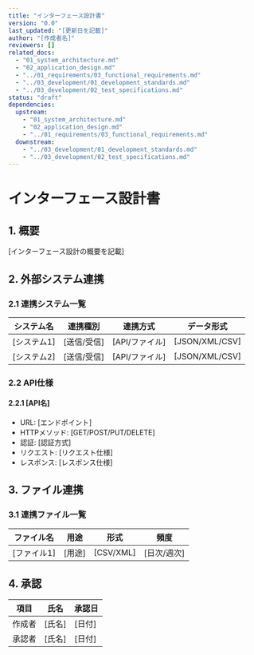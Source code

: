 ```yaml
---
title: "インターフェース設計書"
version: "0.0"
last_updated: "[更新日を記載]"
author: "[作成者名]"
reviewers: []
related_docs:
  - "01_system_architecture.md"
  - "02_application_design.md"
  - "../01_requirements/03_functional_requirements.md"
  - "../03_development/01_development_standards.md"
  - "../03_development/02_test_specifications.md"
status: "draft"
dependencies:
  upstream:
    - "01_system_architecture.md"
    - "02_application_design.md" 
    - "../01_requirements/03_functional_requirements.md"
  downstream:
    - "../03_development/01_development_standards.md"
    - "../03_development/02_test_specifications.md"
---
```


# インターフェース設計書

## 1. 概要
[インターフェース設計の概要を記載]

## 2. 外部システム連携
### 2.1 連携システム一覧
| システム名 | 連携種別 | 連携方式 | データ形式 |
|------------|----------|----------|------------|
| [システム1] | [送信/受信] | [API/ファイル] | [JSON/XML/CSV] |
| [システム2] | [送信/受信] | [API/ファイル] | [JSON/XML/CSV] |

### 2.2 API仕様
#### 2.2.1 [API名]
- URL: [エンドポイント]
- HTTPメソッド: [GET/POST/PUT/DELETE]
- 認証: [認証方式]
- リクエスト: [リクエスト仕様]
- レスポンス: [レスポンス仕様]

## 3. ファイル連携
### 3.1 連携ファイル一覧
| ファイル名 | 用途 | 形式 | 頻度 |
|------------|------|------|------|
| [ファイル1] | [用途] | [CSV/XML] | [日次/週次] |

## 4. 承認
| 項目 | 氏名 | 承認日 |
|------|------|--------|
| 作成者 | [氏名] | [日付] |
| 承認者 | [氏名] | [日付] | 
